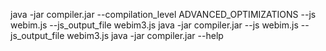 java -jar compiler.jar --compilation_level ADVANCED_OPTIMIZATIONS  --js webim.js --js_output_file webim3.js
java -jar compiler.jar --js webim.js --js_output_file webim3.js
java -jar compiler.jar --help
